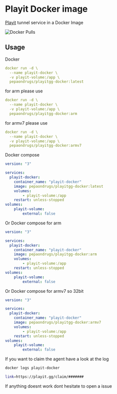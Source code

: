 # Playit Docker image

[Playit](https://playit.gg/) tunnel service in a Docker Image

![Docker Pulls](https://img.shields.io/docker/pulls/pepaondrugs/playitgg-docker)

## Usage



Docker 
```yaml
docker run -d \
  --name playit-docker \
  -v playit-volume:/app \
  pepaondrugs/playitgg-docker:latest
```

for arm please use
```yaml
docker run -d \
  --name playit-docker \
  -v playit-volume:/app \
  pepaondrugs/playitgg-docker:arm
```

for armv7 please use
```yaml
docker run -d \
  --name playit-docker \
  -v playit-volume:/app \
  pepaondrugs/playitgg-docker:armv7   
```



Docker compose

```yaml
version: "3"

services:
  playit-docker:
    container_name: "playit-docker"
    image: pepaondrugs/playitgg-docker:latest
    volumes:
        - playit-volume:/app
    restart: unless-stopped
volumes:
    playit-volume:
        external: false

```

Or Docker compose for arm

```yaml
version: "3"

services:
  playit-docker:
    container_name: "playit-docker"
    image: pepaondrugs/playitgg-docker:arm
    volumes:
        - playit-volume:/app
    restart: unless-stopped
volumes:
    playit-volume:
        external: false
```

Or Docker compose for armv7 so 32bit


```yaml
version: "3"

services:
  playit-docker:
    container_name: "playit-docker"
    image: pepaondrugs/playitgg-docker:armv7
    volumes:
        - playit-volume:/app
    restart: unless-stopped
volumes:
    playit-volume:
        external: false
```

If you want to claim the agent have a look at the log
```bash
docker logs playit-docker
```
```bash
link=https://playit.gg/claim/#######
```

If anything doesnt work dont hesitate to open a issue

